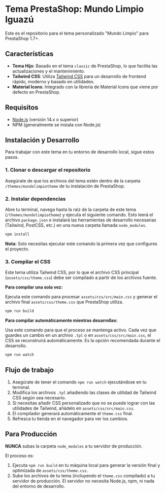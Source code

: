 # Tema PrestaShop: Mundo Limpio Iguazú

Este es el repositorio para el tema personalizado "Mundo Limpio" para PrestaShop 1.7+.

## Características

*   **Tema Hijo**: Basado en el tema `classic` de PrestaShop, lo que facilita las actualizaciones y el mantenimiento.
*   **Tailwind CSS**: Utiliza [Tailwind CSS](https://tailwindcss.com/) para un desarrollo de frontend rápido, moderno y basado en utilidades.
*   **Material Icons**: Integrado con la librería de Material Icons que viene por defecto en PrestaShop.

## Requisitos

*   [Node.js](https://nodejs.org/) (versión 14.x o superior)
*   NPM (generalmente se instala con Node.js)

## Instalación y Desarrollo

Para trabajar con este tema en tu entorno de desarrollo local, sigue estos pasos.

### 1. Clonar o descargar el repositorio

Asegúrate de que los archivos del tema estén dentro de la carpeta `/themes/mundolimpiotheme` de tu instalación de PrestaShop.

### 2. Instalar dependencias

Abre tu terminal, navega hasta la raíz de la carpeta de este tema (`/themes/mundolimpiotheme`) y ejecuta el siguiente comando. Esto leerá el archivo `package.json` e instalará las herramientas de desarrollo necesarias (Tailwind, PostCSS, etc.) en una nueva carpeta llamada `node_modules`.

```bash
npm install
```

**Nota:** Solo necesitas ejecutar este comando la primera vez que configures el proyecto.

### 3. Compilar el CSS

Este tema utiliza Tailwind CSS, por lo que el archivo CSS principal (`assets/css/theme.css`) debe ser compilado a partir de los archivos fuente.

**Para compilar una sola vez:**

Ejecuta este comando para procesar `assets/css/src/main.css` y generar el archivo final `assets/css/theme.css` que PrestaShop utiliza.

```bash
npm run build
```

**Para compilar automáticamente mientras desarrollas:**

Usa este comando para que el proceso se mantenga activo. Cada vez que guardes un cambio en un archivo `.tpl` o en `assets/css/src/main.css`, el CSS se reconstruirá automáticamente. Es la opción recomendada durante el desarrollo.

```bash
npm run watch
```

## Flujo de trabajo

1.  Asegúrate de tener el comando `npm run watch` ejecutándose en tu terminal.
2.  Modifica los archivos `.tpl` añadiendo las clases de utilidad de Tailwind CSS según sea necesario.
3.  Si necesitas añadir CSS personalizado que no se puede lograr con las utilidades de Tailwind, añádelo en `assets/css/src/main.css`.
4.  El compilador generará automáticamente el `theme.css` final.
5.  Refresca tu tienda en el navegador para ver los cambios.

## Para Producción

**NUNCA** subas la carpeta `node_modules` a tu servidor de producción.

El proceso es:
1.  Ejecuta `npm run build` en tu máquina local para generar la versión final y optimizada de `assets/css/theme.css`.
2.  Sube los archivos de tu tema (incluyendo el `theme.css` compilado) a tu servidor de producción. El servidor no necesita Node.js, npm, ni nada del entorno de desarrollo.